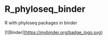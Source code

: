 # R_phyloseq_binder
R with phyloseq packages in binder

[![Binder][(https://mybinder.org/badge_logo.svg)](https://hub.gke2.mybinder.org/user/natpombubpa-r_phyloseq_binder-wsv03ugj/rstudio/)
